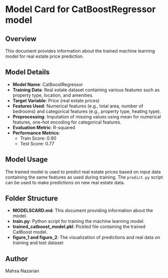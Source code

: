 # Model Card for CatBoostRegressor model

## Overview

This document provides information about the trained machine learning model for real estate price prediction.

## Model Details

- **Model Name**: CatBoostRegressor
- **Training Data**: Real estate dataset containing various features such as property type, location, and amenities.
- **Target Variable**: Price (real estate prices)
- **Features Used**: Numerical features (e.g., total area, number of bedrooms) and categorical features (e.g., property type, heating type).
- **Preprocessing**: Imputation of missing values using mean for numerical features, one-hot encoding for categorical features.
- **Evaluation Metric**: R-squared
- **Performance Metrics**:
  - Train Score: 0.90
  - Test Score: 0.77

## Model Usage

The trained model is used to predict real estate prices based on input data containing the same features as used during training. The `predict.py` script can be used to make predictions on new real estate data.

## Folder Structure


- **MODELSCARD.md**: This document providing information about the model.
- **train.py**: Python script for training the machine learning model.
- **trained_catboost_model.pkl**: Pickled file containing the trained CatBoost model.
- **figure_1 and figure_2**: The visualization of  predictions and real data on training and test dataset

## Author

Mahsa Nazarian



